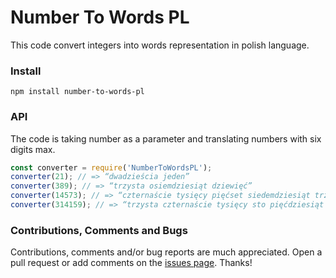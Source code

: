 # Number To Words PL

This code convert integers into words representation in polish language.</br> 

### Install
`npm install number-to-words-pl`

### API
The code is taking number as a parameter and translating numbers with six digits max.</br>

```js
const converter = require('NumberToWordsPL');
converter(21); // => “dwadzieścia jeden”
converter(389); // => “trzysta osiemdziesiąt dziewięć”
converter(14573); // => “czternaście tysięcy pięćset siedemdziesiąt trzy”
converter(314159); // => “trzysta czternaście tysięcy sto pięćdziesiąt dziewięć”
```
### Contributions, Comments and Bugs
Contributions, comments and/or bug reports are much appreciated. Open a pull request or add comments on the
[issues page](https://github.com/MichalKomet/number-to-words-PL/issues). Thanks!


    
